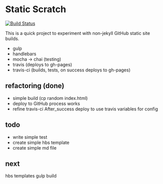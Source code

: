 # Static Scratch 

[![Build Status](https://travis-ci.org/timBrockman/static-scratch.svg?branch=master)](https://travis-ci.org/timBrockman/static-scratch)

This is a quick project to experiment with non-jekyll GitHub static site builds.

  - gulp
  - handlebars
  - mocha -> chai (testing)
  - travis (deploys to gh-pages)
  - travis-ci (builds, tests, on success deploys to gh-pages)

## refactoring (done)
  - simple build (cp random index.html)
  - deploy to GitHub process works
  - refine travis-ci After_success deploy to use travis variables for config
  

## todo
  - write simple test
  - create simple hbs template
  - create simple md file

## next
hbs templates
gulp build
